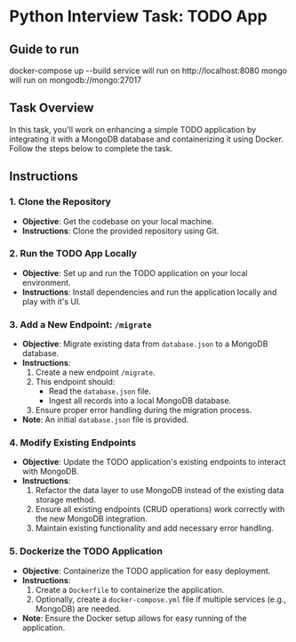 # Python Interview Task: TODO App

## Guide to run
docker-compose up --build
service will run on http://localhost:8080
mongo will run on mongodb://mongo:27017

## Task Overview

In this task, you'll work on enhancing a simple TODO application by integrating it with a MongoDB database and containerizing it using Docker. Follow the steps below to complete the task.

## Instructions

### 1. Clone the Repository
   - **Objective**: Get the codebase on your local machine.
   - **Instructions**: Clone the provided repository using Git.

### 2. Run the TODO App Locally
   - **Objective**: Set up and run the TODO application on your local environment.
   - **Instructions**: Install dependencies and run the application locally and play with it's UI.

### 3. Add a New Endpoint: `/migrate`
   - **Objective**: Migrate existing data from `database.json` to a MongoDB database.
   - **Instructions**:
     1. Create a new endpoint `/migrate`.
     2. This endpoint should:
        - Read the `database.json` file.
        - Ingest all records into a local MongoDB database.
     3. Ensure proper error handling during the migration process.
   - **Note**: An initial `database.json` file is provided.

### 4. Modify Existing Endpoints
   - **Objective**: Update the TODO application's existing endpoints to interact with MongoDB.
   - **Instructions**:
     1. Refactor the data layer to use MongoDB instead of the existing data storage method.
     2. Ensure all existing endpoints (CRUD operations) work correctly with the new MongoDB integration.
     3. Maintain existing functionality and add necessary error handling.

### 5. Dockerize the TODO Application
   - **Objective**: Containerize the TODO application for easy deployment.
   - **Instructions**:
     1. Create a `Dockerfile` to containerize the application.
     2. Optionally, create a `docker-compose.yml` file if multiple services (e.g., MongoDB) are needed.
   - **Note**: Ensure the Docker setup allows for easy running of the application.
